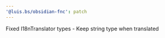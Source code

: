```yaml
---
'@luis.bs/obsidian-fnc': patch
---
```


Fixed I18nTranslator types - Keep string type when translated
